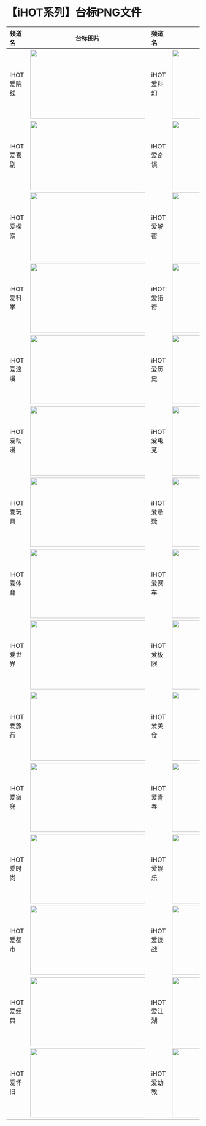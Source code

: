 # 【iHOT系列】台标PNG文件
|频道名|台标图片|频道名|台标图片|
|:---|:---:|:---|:---:|
|iHOT爱院线|<img src="https://raw.githubusercontent.com/taksssss/TVlogo/main/img/ihot01.png" width="300" height="180">|iHOT爱科幻|<img src="https://raw.githubusercontent.com/taksssss/TVlogo/main/img/ihot02.png" width="300" height="180">|
|iHOT爱喜剧|<img src="https://raw.githubusercontent.com/taksssss/TVlogo/main/img/ihot03.png" width="300" height="180">|iHOT爱奇谈|<img src="https://raw.githubusercontent.com/taksssss/TVlogo/main/img/ihot04.png" width="300" height="180">|
|iHOT爱探索|<img src="https://raw.githubusercontent.com/taksssss/TVlogo/main/img/ihot05.png" width="300" height="180">|iHOT爱解密|<img src="https://raw.githubusercontent.com/taksssss/TVlogo/main/img/ihot06.png" width="300" height="180">|
|iHOT爱科学|<img src="https://raw.githubusercontent.com/taksssss/TVlogo/main/img/ihot07.png" width="300" height="180">|iHOT爱猎奇|<img src="https://raw.githubusercontent.com/taksssss/TVlogo/main/img/ihot08.png" width="300" height="180">|
|iHOT爱浪漫|<img src="https://raw.githubusercontent.com/taksssss/TVlogo/main/img/ihot09.png" width="300" height="180">|iHOT爱历史|<img src="https://raw.githubusercontent.com/taksssss/TVlogo/main/img/ihot10.png" width="300" height="180">|
|iHOT爱动漫|<img src="https://raw.githubusercontent.com/taksssss/TVlogo/main/img/ihot11.png" width="300" height="180">|iHOT爱电竞|<img src="https://raw.githubusercontent.com/taksssss/TVlogo/main/img/ihot12.png" width="300" height="180">|
|iHOT爱玩具|<img src="https://raw.githubusercontent.com/taksssss/TVlogo/main/img/ihot13.png" width="300" height="180">|iHOT爱悬疑|<img src="https://raw.githubusercontent.com/taksssss/TVlogo/main/img/ihot14.png" width="300" height="180">|
|iHOT爱体育|<img src="https://raw.githubusercontent.com/taksssss/TVlogo/main/img/ihot15.png" width="300" height="180">|iHOT爱赛车|<img src="https://raw.githubusercontent.com/taksssss/TVlogo/main/img/ihot16.png" width="300" height="180">|
|iHOT爱世界|<img src="https://raw.githubusercontent.com/taksssss/TVlogo/main/img/ihot17.png" width="300" height="180">|iHOT爱极限|<img src="https://raw.githubusercontent.com/taksssss/TVlogo/main/img/ihot18.png" width="300" height="180">|
|iHOT爱旅行|<img src="https://raw.githubusercontent.com/taksssss/TVlogo/main/img/ihot19.png" width="300" height="180">|iHOT爱美食|<img src="https://raw.githubusercontent.com/taksssss/TVlogo/main/img/ihot20.png" width="300" height="180">|
|iHOT爱家庭|<img src="https://raw.githubusercontent.com/taksssss/TVlogo/main/img/ihot21.png" width="300" height="180">|iHOT爱青春|<img src="https://raw.githubusercontent.com/taksssss/TVlogo/main/img/ihot22.png" width="300" height="180">|
|iHOT爱时尚|<img src="https://raw.githubusercontent.com/taksssss/TVlogo/main/img/ihot23.png" width="300" height="180">|iHOT爱娱乐|<img src="https://raw.githubusercontent.com/taksssss/TVlogo/main/img/ihot24.png" width="300" height="180">|
|iHOT爱都市|<img src="https://raw.githubusercontent.com/taksssss/TVlogo/main/img/ihot25.png" width="300" height="180">|iHOT爱谍战|<img src="https://raw.githubusercontent.com/taksssss/TVlogo/main/img/ihot26.png" width="300" height="180">|
|iHOT爱经典|<img src="https://raw.githubusercontent.com/taksssss/TVlogo/main/img/ihot27.png" width="300" height="180">|iHOT爱江湖|<img src="https://raw.githubusercontent.com/taksssss/TVlogo/main/img/ihot28.png" width="300" height="180">|
|iHOT爱怀旧|<img src="https://raw.githubusercontent.com/taksssss/TVlogo/main/img/ihot29.png" width="300" height="180">|iHOT爱幼教|<img src="https://raw.githubusercontent.com/taksssss/TVlogo/main/img/ihot30.png" width="300" height="180">|
